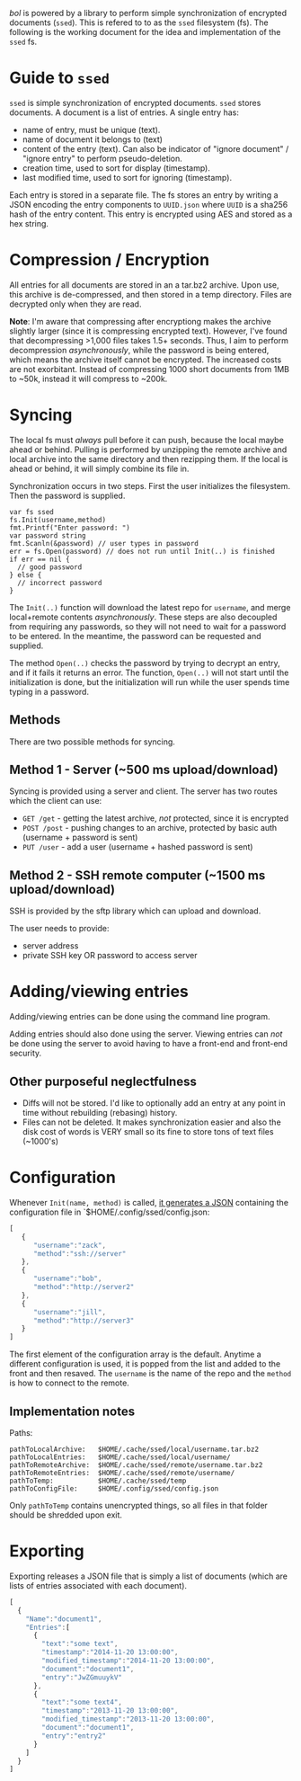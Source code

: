 *bol* is powered by a library to perform simple synchronization of encrypted documents (`ssed`). This is refered to to as the `ssed` filesystem (fs). The following is the working document for the idea and implementation of the `ssed` fs.

# Guide to `ssed`

`ssed` is simple synchronization of encrypted documents. `ssed` stores documents. A document is a list of entries. A single entry has:

- name of entry, must be unique (text).
- name of document it belongs to (text)
- content of the entry (text). Can also be indicator of "ignore document" / "ignore entry" to perform pseudo-deletion.
- creation time, used to sort for display (timestamp).
- last modified time, used to sort for ignoring (timestamp).

Each entry is stored in a separate file. The fs stores an entry by writing a JSON encoding the entry components to `UUID.json` where `UUID` is a sha256 hash of the entry content. This entry is encrypted using AES and stored as a hex string.


# Compression / Encryption

All entries for all documents are stored in an a  tar.bz2 archive. Upon use, this archive is de-compressed, and then stored in a temp directory. Files are decrypted only when they are read.

__Note__: I'm aware that compressing after encryptiong makes the archive slightly larger (since it is compressing encrypted text). However, I've found that decompressing >1,000 files takes 1.5+ seconds.
Thus, I aim to perform decompression *asynchronously*, while the password is being entered, which means the archive itself cannot be encrypted.
The increased costs are not exorbitant. Instead of compressing 1000 short documents from 1MB to ~50k, instead it will compress to ~200k.


# Syncing

The local fs must *always* pull before it can push, because the local maybe ahead or behind. Pulling is performed by unzipping the remote archive and local archive into the same directory and then rezipping them. If the local is ahead or behind, it will simply combine its file in.

Synchronization occurs in two steps. First the user initializes the filesystem. Then the password is supplied.

```golang
var fs ssed
fs.Init(username,method)
fmt.Printf("Enter password: ")
var password string
fmt.Scanln(&password) // user types in password
err = fs.Open(password) // does not run until Init(..) is finished
if err == nil {
  // good password
} else {
  // incorrect password
}
```

The `Init(..)` function will download the latest repo for `username`, and merge local+remote contents *asynchronously*. These steps are also decoupled from requiring any passwords, so they will not need to wait for a password to be entered. In the meantime, the password can be requested and supplied.

The method `Open(..)` checks the password by trying to decrypt an entry, and if it fails it returns an error. The function, `Open(..)` will not start until the initialization is done, but the initialization will run while the user spends time typing in a password.

## Methods

There are two possible methods for syncing.

## Method 1 - Server (~500 ms upload/download)

Syncing is provided using a server and client. The server has two routes which the client can use:

- `GET /get` - getting the latest archive, *not* protected, since it is encrypted
- `POST /post` - pushing changes to an archive, protected by basic auth (username + password is sent)
- `PUT /user` - add a user (username + hashed password is sent)

## Method 2 - SSH remote computer (~1500 ms upload/download)

SSH is provided by the sftp library which can upload and download.

The user needs to provide:

- server address
- private SSH key OR password to access server

# Adding/viewing entries

Adding/viewing entries can be done using the command line program.

Adding entries should also done using the server. Viewing entries can *not* be done using the server to avoid having to have a front-end and front-end security.

## Other purposeful neglectfulness

- Diffs will not be stored. I'd like to optionally add an entry at any point in time without rebuilding (rebasing) history.
- Files can not be deleted. It makes synchronization easier and also the disk cost of words is VERY small so its fine to store tons of text files (~1000's)


# Configuration

Whenever `Init(name, method)` is called, [it generates a JSON](https://play.golang.org/p/6jHI-MRx0z) containing the configuration file in `$HOME/.config/ssed/config.json:

```javascript
[  
   {  
      "username":"zack",
      "method":"ssh://server"
   },
   {  
      "username":"bob",
      "method":"http://server2"
   },
   {  
      "username":"jill",
      "method":"http://server3"
   }
]
```

The first element of the configuration array is the default. Anytime a different configuration is used, it is popped from the list and added to the front and then resaved. The `username` is the name of the repo and the `method` is how to connect to the remote.

## Implementation notes

Paths:
```
pathToLocalArchive:   $HOME/.cache/ssed/local/username.tar.bz2
pathToLocalEntries:   $HOME/.cache/ssed/local/username/
pathToRemoteArchive:  $HOME/.cache/ssed/remote/username.tar.bz2
pathToRemoteEntries:  $HOME/.cache/ssed/remote/username/
pathToTemp:           $HOME/.cache/ssed/temp
pathToConfigFile:     $HOME/.config/ssed/config.json
```

Only `pathToTemp` contains unencrypted things, so all files in that folder should be shredded upon exit.

# Exporting

Exporting releases a JSON file that is simply a list of documents (which are lists of entries associated with each document).

```javascript
[  
  {  
    "Name":"document1",
    "Entries":[  
      {  
        "text":"some text",
        "timestamp":"2014-11-20 13:00:00",
        "modified_timestamp":"2014-11-20 13:00:00",
        "document":"document1",
        "entry":"JwZGmuuykV"
      },
      {  
        "text":"some text4",
        "timestamp":"2013-11-20 13:00:00",
        "modified_timestamp":"2013-11-20 13:00:00",
        "document":"document1",
        "entry":"entry2"
      }
    ]
  }
]
```
